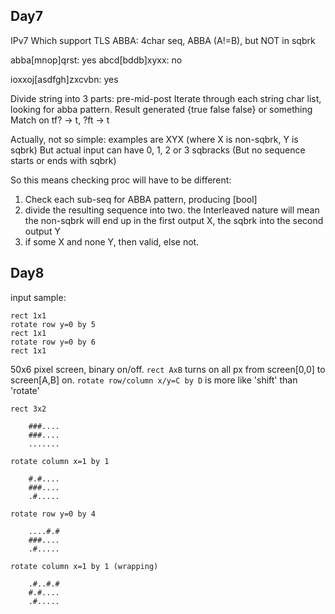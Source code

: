 Day7
----
IPv7
Which support TLS
ABBA: 4char seq, ABBA (A!=B), but NOT in sqbrk

abba[mnop]qrst: yes
abcd[bddb]xyxx: no

ioxxoj[asdfgh]zxcvbn: yes

Divide string into 3 parts: pre-mid-post
Iterate through each string char list, looking for abba pattern.
Result generated {true false false} or something
Match on tf? -> t, ?ft -> t

Actually, not so simple: examples are XYX (where X is non-sqbrk, Y is sqbrk)
But actual input can have 0, 1, 2 or 3 sqbracks
(But no sequence starts or ends with sqbrk)

So this means checking proc will have to be different:

1. Check each sub-seq for ABBA pattern, producing [bool]
2. divide the resulting sequence into two. the Interleaved nature will mean the non-sqbrk will end up in the first output X, the sqbrk into the second output Y
3. if some X and none Y, then valid, else not.

Day8
----

input sample:

```
rect 1x1
rotate row y=0 by 5
rect 1x1
rotate row y=0 by 6
rect 1x1
```

50x6 pixel screen, binary on/off.
`rect AxB` turns on all px from screen[0,0] to screen[A,B] on.
`rotate row/column x/y=C by D` is more like 'shift' than 'rotate'

```
rect 3x2

    ###....
    ###....
    .......

rotate column x=1 by 1

    #.#....
    ###....
    .#.....

rotate row y=0 by 4

    ....#.#
    ###....
    .#.....

rotate column x=1 by 1 (wrapping)

    .#..#.#
    #.#....
    .#.....
```
